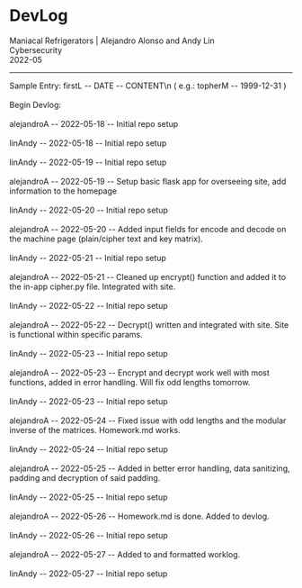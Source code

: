 # DevLog
Maniacal Refrigerators | Alejandro Alonso and Andy Lin <br>
Cybersecurity <br>
2022-05

---
Sample Entry: firstL -- DATE -- CONTENT\n ( e.g.: topherM -- 1999-12-31 )
<br><br>
Begin Devlog:<br><br>
alejandroA -- 2022-05-18 -- Initial repo setup
<br><br>
linAndy -- 2022-05-18 -- Initial repo setup
<br><br>
linAndy -- 2022-05-19 -- Initial repo setup
<br><br>
alejandroA -- 2022-05-19 -- Setup basic flask app for overseeing site, add information to the homepage
<br><br>
linAndy -- 2022-05-20 -- Initial repo setup
<br><br>
alejandroA -- 2022-05-20 -- Added input fields for encode and decode on the machine page (plain/cipher text and key matrix).
<br><br>
linAndy -- 2022-05-21 -- Initial repo setup
<br><br>
alejandroA -- 2022-05-21 -- Cleaned up encrypt() function and added it to the in-app cipher.py file. Integrated with site.
<br><br>
linAndy -- 2022-05-22 -- Initial repo setup
<br><br>
alejandroA -- 2022-05-22 -- Decrypt() written and integrated with site. Site is functional within specific params. 
<br><br>
linAndy -- 2022-05-23 -- Initial repo setup
<br><br>
alejandroA -- 2022-05-23 -- Encrypt and decrypt work well with most functions, added in error handling. Will fix odd lengths tomorrow.
<br><br>
linAndy -- 2022-05-23 -- Initial repo setup
<br><br>
alejandroA -- 2022-05-24 -- Fixed issue with odd lengths and the modular inverse of the matrices. Homework.md works.
<br><br>
linAndy -- 2022-05-24 -- Initial repo setup
<br><br>
alejandroA -- 2022-05-25 -- Added in better error handling, data sanitizing, padding and decryption of said padding.
<br><br>
linAndy -- 2022-05-25 -- Initial repo setup
<br><br>
alejandroA -- 2022-05-26 -- Homework.md is done. Added to devlog.
<br><br>
linAndy -- 2022-05-26 -- Initial repo setup
<br><br>
alejandroA -- 2022-05-27 -- Added to and formatted worklog.
<br><br>
linAndy -- 2022-05-27 -- Initial repo setup
<br><br>
